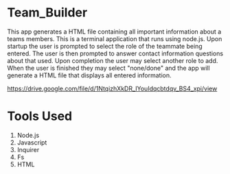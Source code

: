 # Team_Builder

This app generates a HTML file containing all important information about a teams members. This is a terminal application that runs using node.js. Upon startup the user is prompted to select the role of the teammate being entered. The user is then prompted to answer contact information questions about that used. Upon completion the user may select another role to add. When the user is finished they may select "none/done" and the app will generate a HTML file that displays all entered information.


https://drive.google.com/file/d/1NtqizhXkDR_IYouIdqcbtdqv_BS4_xpi/view

# Tools Used

1. Node.js
2. Javascript
3. Inquirer
4. Fs
5. HTML